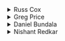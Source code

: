 <details>
<summary>
Russ Cox
</summary>

Here's one way: We use a recursive procedure to generate the actual binary tree. Once we have the tree, we execute a postorder traversal to print the node values.

```cpp
#include <stdio.h>
#include <stdlib.h>
#include <string.h>
#include <assert.h>

FILE *fout;

typedef struct Tree Tree;
struct Tree {
    int c;
    Tree *left;
    Tree *right;
};

Tree*
mktree(int c, Tree *left, Tree *right)
{
    Tree *t;
    t = (Tree*)malloc(sizeof *t);
    assert(t);
    t->c = c;
    t->left = left;
    t->right = right;
    return t;
}

/*
 * Pre and in point at strings of length len
 * that describe the same tree, in pre-order
 * and in-order traversals.  Return a
 * corresponding binary tree.
 */
Tree*
prein2tree(char *pre, char *in, int len)
{
    char *p;
    int llen, rlen;

    assert(strlen(pre)>=len && strlen(in)>=len);

    if(len == 0)
        return NULL;

    /*
     * The first character of the preorder traversal is the root.
     * If we find the root in the inorder traversal, then everything
     * to its left is on the left side, and everything to its right on the
     * right side.  Recur on both sides.
     */
    p = strchr(in, pre[0]);
    assert(p != NULL);
    assert(p-in < len);

    llen = p-in;
    rlen = len-llen-1;
    return mktree(pre[0], prein2tree(pre+1, in, llen), prein2tree(pre+1+llen, p+1, rlen));
}

void
postorder(Tree *t)
{
    if(t == NULL)
        return;
    postorder(t->left);
    postorder(t->right);
    fprintf(fout, "%c", t->c);
}

void
main(void)
{
    FILE *fin;
    char pre[50], in[50];

    fin = fopen("heritage.in", "r");
    fout = fopen("heritage.out", "w");
    assert(fin != NULL && fout != NULL);

    fscanf(fin, "%s %s", in, pre);
    postorder(prein2tree(pre, in, strlen(pre)));
    fprintf(fout, "\n");
    exit(0);
}
```

</details>

<details>
<summary>
Greg Price
</summary>

We don't need to reconstruct the original tree explicitly for this problem.  Instead, we use a recursive function that plucks the root from the start of the preorder traversal, uses it to divide the inorder traversal, calls itself recursively on the left and right subtrees, and outputs the root.

```cpp
#include <fstream.h>
#include <string.h>

ifstream fin("heritage.in");
ofstream fout("heritage.out");

const short maxn = 26 + 2;

short len;
char in[maxn], pre[maxn];

void
makepost(short ina, short inb, short prea, short preb)
{
	char root;
	short rt_in;
	short lsize, rsize;

	if (ina == inb) // Null tree
		return;

	root = pre[prea];

	// Find root in inorder
	for (rt_in = ina; rt_in < inb; rt_in++)
		if (in[rt_in] == root)
			break;

	// Size of left-hand subtree
	lsize = rt_in -  ina;

	makepost(ina,     rt_in, prea+1,         prea+1 + lsize); // Left
subtree
	makepost(rt_in+1, inb,   prea+1 + lsize, preb); // Right subtree
	fout << root;
}

void
main()
{
	fin.getline(in , maxn);
	fin.getline(pre, maxn);

	len = strlen(in);

	makepost(0, len, 0, len);
	fout << endl;
}
```

</details>

<details>
<summary>
Daniel Bundala
</summary>

Here is a better and faster solution for problem "heritage". I used standard recursive approach like solutions in analysis for the problem. But insert new element into the tree can be made faster. Because solutions in analysis in each recursive call are finding the position of inserting element in in-order representation of the tree.  It is O(N) in O(N) calls worth case = O(N^2).

But what we can do is to precompute positions of elements in in-order representation and when we are inserting new elment e into the node n, e is in left subtree if and only if position_in_inorder\[i\] < position_in_inorder\[n->value\] otherwise element e is in right subtree.

Now inserting: O(1) in O(N) recursive call - worth case  = O(N).

All algorithm is O(N^2) and before was O(N^3) - worth case. And O(N log N) now, before O(N^2) - average case; N = number of cows

My implementation (I'm using index into the array instead of pointer):

```cpp
/*
LANG: C++
PROG: heritage
*/

#include <stdio.h>
#include <string.h>

FILE *in,*out;

char ino[200], preo[200];
int place[255];

struct NODE{
  int left, right;
  char name;
};

NODE node[200];
int count = 1;

//return true if who is before the value of node[n] in inorder; O(1)
bool isBefore(char who, int n){
  return place[who] < place[node[n].name];
};

void insert(char c, int where){
  if (isBefore(c, where)){ //in the left subtree
    if (node[where].left == -1){ //left subtree is empty
      node[count].left = node[count].right = -1;
      node[count].name = c;
      node[where].left = count++;
    } else {
      insert(c, node[where].left); //insert into the left subtree
    };
  } else { // in the right subtree
    if (node[where].right == -1){ //right subtree is empty
      node[count].left = node[count].right = -1;
      node[count].name = c;
      node[where].right = count++;
    } else {
      insert(c, node[where].right); //insert into the right subtree
    };
  };

};

void write(int kde){
  if (kde==-1) return;
  write(node[kde].left);
  write(node[kde].right);
  fprintf(out, "%c", node[kde].name);  
};

int main ()
{
  in=fopen("heritage.in","r");
  out = fopen ("heritage.out", "w");
  fgets(ino, 200, in);
  fgets(preo, 200, in);

  for (int i=0; i<strlen(ino); i++)
    place[ino[i]] = i;

  //insert root  
  node[0].left = node[0].right = -1;
  node[0].name = preo[0];

  //insert next element
  for (int i=1; i<strlen(ino) - 1; i++)
    insert(preo[i], 0);

  write(0); fprintf(out, "\n");

  fclose(in); fclose(out);
  return 0;
}
```

</details>

<details>
<summary>
Nishant Redkar
</summary>

India's Nishant Redkar had a much simpler solution:

```cpp
#include <fstream>
#include <string>
using namespace std;

ofstream out ("heritage.out");

void
recursex (string sin, string spre) {
    int i;
    if (sin.length() < 2) {
	out << sin;
	return;
    }
    for (i = 0; sin[i] != spre[0]; i++);
    recursex (sin.substr(0,i), spre.substr(1,i));
    recursex (sin.substr(i+1), spre.substr(i+1));
    out << spre[0];
}

int
main () {
    string sin, spre;
    ifstream in("heritage.in");
    in >> sin >> spre;
    recursex (sin, spre);
    out << endl;
    in.close();
    out.close();
    return 0;
}
```

</details>

